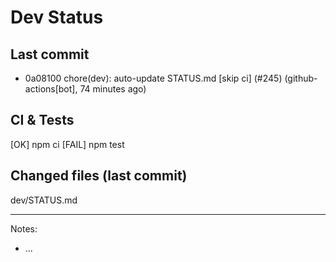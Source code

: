 # Dev Status

## Last commit
- 0a08100 chore(dev): auto-update STATUS.md [skip ci] (#245) (github-actions[bot], 74 minutes ago)
## CI & Tests
[OK] npm ci
[FAIL] npm test

## Changed files (last commit)
dev/STATUS.md

---
Notes:
- ...
